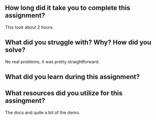 ﻿<h2>How long did it take you to complete this assignment?</h2>
<p> This took about 2 hours.</p>
<h2>What did you struggle with? Why? How did you solve?</h2>
<p>	No real problems, it was pretty straightforward.</p>
<h2>What did you learn during this assignment?</h2>
<p></p>
<h2>What resources did you utilize for this assingment?</h2>
<p>	The docs and quite a bit of the demo.</p>